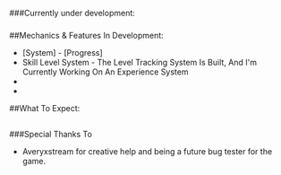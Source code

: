###Currently under development:

###

##Mechanics & Features In Development:
- [System] - [Progress]
- Skill Level System - The Level Tracking System Is Built, And I'm Currently Working On An Experience System 
- 
-

##What To Expect:



##


###Special Thanks To
- Averyxstream for creative help and being a future bug tester for the game.
